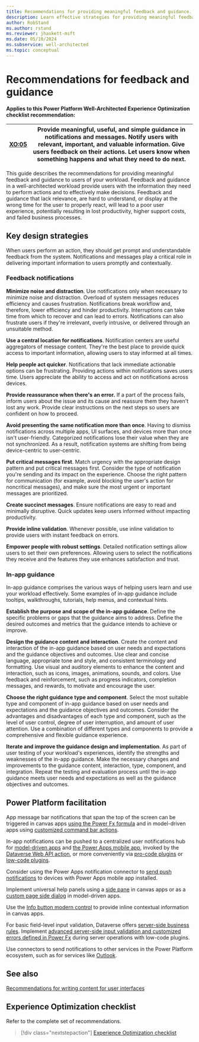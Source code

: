 ```yaml
---
title: Recommendations for providing meaningful feedback and guidance. 
description: Learn effective strategies for providing meaningful feedback and guidance to users, enhancing user experience and optimizing workload performance.
author: RobStand
ms.author: rstand
ms.reviewer: jhaskett-msft
ms.date: 05/10/2024
ms.subservice: well-architected
ms.topic: conceptual
---
```


# Recommendations for feedback and guidance

**Applies to this Power Platform Well-Architected Experience Optimization checklist recommendation:**

|[XO:05](checklist.md)| **Provide meaningful, useful, and simple guidance in notifications and messages. Notify users with relevant, important, and valuable information. Give users feedback on their actions. Let users know when something happens and what they need to do next.** |
|---|---|

This guide describes the recommendations for providing meaningful feedback and guidance to users of your workload. Feedback and guidance in a well-architected workload provide users with the information they need to perform actions and to effectively make decisions. Feedback and guidance that lack relevance, are hard to understand, or display at the wrong time for the user to properly react, will lead to a poor user experience, potentially resulting in lost productivity, higher support costs, and failed business processes.

## Key design strategies

When users perform an action, they should get prompt and understandable feedback from the system. Notifications and messages play a critical role in delivering important information to users promptly and contextually.

### Feedback notifications

**Minimize noise and distraction**. Use notifications only when necessary to minimize noise and distraction. Overload of system messages reduces efficiency and causes frustration. Notifications break workflow and, therefore, lower efficiency and hinder productivity. Interruptions can take time from which to recover and can lead to errors. Notifications can also frustrate users if they're irrelevant, overly intrusive, or delivered through an unsuitable method.

**Use a central location for notifications**. Notification centers are useful aggregators of message content. They're the best place to provide quick access to important information, allowing users to stay informed at all times.

**Help people act quicker**. Notifications that lack immediate actionable options can be frustrating. Providing actions within notifications saves users time. Users appreciate the ability to access and act on notifications across devices.

**Provide reassurance when there's an error.** If a part of the process fails, inform users about the issue and its cause and reassure them they haven't lost any work. Provide clear instructions on the next steps so users are confident on how to proceed.

**Avoid presenting the same notification more than once**. Having to dismiss notifications across multiple apps, UI surfaces, and devices more than once isn't user-friendly. Categorized notifications lose their value when they are not synchronized. As a result, notification systems are shifting from being device-centric to user-centric.

**Put critical messages first**. Match urgency with the appropriate design pattern and put critical messages first. Consider the type of notification you're sending and its impact on the experience. Choose the right pattern for communication (for example, avoid blocking the user's action for noncritical messages), and make sure the most urgent or important messages are prioritized.

**Create succinct messages**. Ensure notifications are easy to read and minimally disruptive. Quick updates keep users informed without impacting productivity.

**Provide inline validation**. Whenever possible, use inline validation to provide users with instant feedback on errors.

**Empower people with robust settings**. Detailed notification settings allow users to set their own preferences. Allowing users to select the notifications they receive and the features they use enhances satisfaction and trust.

### In-app guidance

In-app guidance comprises the various ways of helping users learn and use your workload effectively. Some examples of in-app guidance include tooltips, walkthroughs, tutorials, help menus, and contextual hints.

**Establish the purpose and scope of the in-app guidance**. Define the specific problems or gaps that the guidance aims to address. Define the desired outcomes and metrics that the guidance intends to achieve or improve.

**Design the guidance content and interaction**. Create the content and interaction of the in-app guidance based on user needs and expectations and the guidance objectives and outcomes. Use clear and concise language, appropriate tone and style, and consistent terminology and formatting. Use visual and auditory elements to enhance the content and interaction, such as icons, images, animations, sounds, and colors. Use feedback and reinforcement, such as progress indicators, completion messages, and rewards, to motivate and encourage the user.

**Choose the right guidance type and component**. Select the most suitable type and component of in-app guidance based on user needs and expectations and the guidance objectives and outcomes. Consider the advantages and disadvantages of each type and component, such as the level of user control, degree of user interruption, and amount of user attention. Use a combination of different types and components to provide a comprehensive and flexible guidance experience.

**Iterate and improve the guidance design and implementation**. As part of user testing of your workload's experiences, identify the strengths and weaknesses of the in-app guidance. Make the necessary changes and improvements to the guidance content, interaction, type, component, and integration. Repeat the testing and evaluation process until the in-app guidance meets user needs and expectations as well as the guidance objectives and outcomes.

## Power Platform facilitation

App message bar notifications that span the top of the screen can be triggered in canvas apps [using the Power Fx formula](/power-platform/power-fx/reference/function-showerror) and in model-driven apps using [customized command bar actions](/power-apps/maker/model-driven-apps/commanding-use-powerfx).

In-app notifications can be pushed to a centralized user notifications hub for [model-driven apps](/power-apps/user/notifications) and [the Power Apps mobile app](/power-apps/mobile/mobile-notifications), invoked by the [Dataverse Web API action](/power-apps/developer/data-platform/webapi/reference/sendappnotification), or more conveniently via [pro-code plugins](/power-apps/developer/model-driven-apps/clientapi/send-in-app-notifications?tabs=clientapi) or [low-code plugins](/power-apps/maker/data-platform/lowcode-plug-ins-examples#send-in-app-notifications-based-on-an-instant-action).

Consider using the Power Apps notification connector to [send push notifications](/power-apps/maker/canvas-apps/add-notifications) to devices with Power Apps mobile app installed.

Implement universal help panels using a [side pane](/power-platform/guidance/creator-kit/panel) in canvas apps or as a [custom page side dialog](/power-apps/developer/model-driven-apps/clientapi/navigate-to-custom-page-examples#open-as-a-side-dialog) in model-driven apps.

Use the [Info button modern control](/power-apps/maker/canvas-apps/controls/modern-controls/modern-control-info-button) to provide inline contextual information in canvas apps.

For basic field-level input validation, Dataverse offers [server-side business rules](/power-apps/maker/data-platform/data-platform-create-business-rule). Implement [advanced server-side input validation and customized errors defined in Power Fx](/power-apps/maker/data-platform/lowcode-plug-ins-examples#input-validation-and-custom-errors) during server operations with low-code plugins.

Use connectors to send notifications to other services in the Power Platform ecosystem, such as for services like [Outlook](/power-apps/teams/add-app-notifications).

## See also

[Recommendations for writing content for user interfaces](user-interface-content.md)

## Experience Optimization checklist

Refer to the complete set of recommendations.

> [!div class="nextstepaction"]
> [Experience Optimization checklist](checklist.md)
